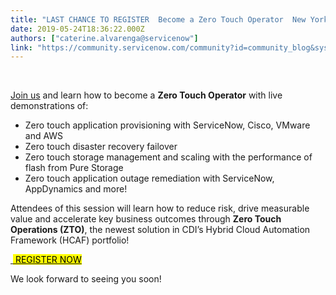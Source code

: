 ```yaml
---
title: "LAST CHANCE TO REGISTER  Become a Zero Touch Operator  New York"
date: 2019-05-24T18:36:22.000Z
authors: ["caterine.alvarenga@servicenow"]
link: "https://community.servicenow.com/community?id=community_blog&sys_id=52bbcb26db2577c423f4a345ca961982"
---
```

<p> </p>
<p><a href="http://lp.cdillc.com/2019-5-30-zto-nyc-registration.html" rel="nofollow">Join us</a> and learn how to become a <strong>Zero Touch Operator</strong> with live demonstrations of:</p>
<ul><li>Zero touch application provisioning with ServiceNow, Cisco, VMware and AWS</li><li>Zero touch disaster recovery failover</li><li>Zero touch storage management and scaling with the performance of flash from Pure Storage</li><li>Zero touch application outage remediation with ServiceNow, AppDynamics and more!</li></ul>
<p>Attendees of this session will learn how to reduce risk, drive measurable value and accelerate key business outcomes through <strong>Zero Touch Operations (ZTO)</strong>, the newest solution in CDI’s Hybrid Cloud Automation Framework (HCAF) portfolio!</p>
<p><a href="http://lp.cdillc.com/2019-5-30-zto-nyc-registration.html" rel="nofollow"> <span style="color: #000000; background-color: #ffff00;"> REGISTER NOW</span></a></p>
<p><span style="background-color: #ffffff;">We look forward to seeing you soon!</span></p>